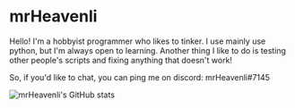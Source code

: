 # mrHeavenli
Hello! I'm a hobbyist programmer who likes to tinker.
I use mainly use python, but I'm always open to learning.
Another thing I like to do is testing other people's scripts
and fixing anything that doesn't work!

So, if you'd like to chat, you can ping me on discord:
mrHeavenli#7145

![mrHeavenli's GitHub stats](https://github-readme-stats.vercel.app/api?username=mrHeavenli&theme=nightowl&show_icons=true)
